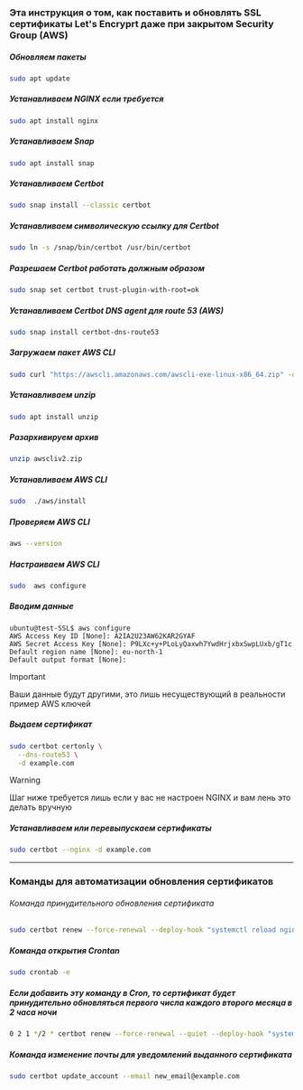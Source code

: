 ### Эта инструкция о том, как поставить и обновлять SSL сертификаты Let's Encryprt даже при закрытом Security Group (AWS)

##### Обновляем пакеты
```bash
sudo apt update
```

##### Устанавливаем NGINX если требуется
```bash
sudo apt install nginx
```

##### Устанавливаем Snap
```bash
sudo apt install snap
```

##### Устанавливаем Certbot
```bash
sudo snap install --classic certbot
```

##### Устанавливаем символическую ссылку для Certbot
```bash
sudo ln -s /snap/bin/certbot /usr/bin/certbot
```

##### Разрешаем Certbot работать должным образом
```bash
sudo snap set certbot trust-plugin-with-root=ok
```

##### Устанавливаем Сertbot DNS agent для route 53 (AWS)
```bash
sudo snap install certbot-dns-route53
```

##### Загружаем пакет AWS CLI
```bash
sudo curl "https://awscli.amazonaws.com/awscli-exe-linux-x86_64.zip" -o "awscliv2.zip"
```

##### Устанавливаем unzip
```bash
sudo apt install unzip
```

##### Разархивируем архив
```bash
unzip awscliv2.zip
```

##### Устанавливаем AWS CLI
```bash
sudo  ./aws/install
```

##### Проверяем AWS CLI
```bash
aws --version
```

##### Настраиваем AWS CLI
```bash
sudo  aws configure
```

##### Вводим данные
```
ubuntu@test-SSL$ aws configure
AWS Access Key ID [None]: A2IA2U23AW62KAR2GYAF
AWS Secret Access Key [None]: P9LXc+y+PLoLyQaxwh7YwdHrjxbxSwpLUxb/gT1c
Default region name [None]: eu-north-1
Default output format [None]:
```
> [!IMPORTANT]
> Ваши данные будут другими, это лишь несуществующий в реальности пример AWS ключей

##### Выдаем сертификат
```bash
sudo certbot certonly \
  --dns-route53 \
  -d example.com
```


> [!WARNING]
> Шаг ниже требуется лишь если у вас не настроен NGINX и вам лень это делать вручную
##### Устанавливаем или перевыпускаем сертификаты
```bash
sudo certbot --nginx -d example.com
```

---

### Команды для автоматизации обновления сертификатов

###### Команда принудительного обновления сертификата
```bash
sudo certbot renew --force-renewal --deploy-hook "systemctl reload nginx"
```

##### Команда открытия Crontan
```bash
sudo crontab -e
```

##### Если добавить эту команду в Cron, то сертификат будет принудительно обновляться первого числа каждого второго месяца в 2 часа ночи
```bash
0 2 1 */2 * certbot renew --force-renewal --quiet --deploy-hook "systemctl reload nginx"
```

##### Команда изменение почты для уведомлений выданного сертификата 
```bash
sudo certbot update_account --email new_email@example.com
```


